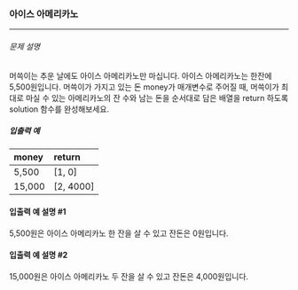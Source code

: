 ### 아이스 아메리카노
***

###### 문제 설명
머쓱이는 추운 날에도 아이스 아메리카노만 마십니다. 아이스 아메리카노는 한잔에 5,500원입니다. 머쓱이가 가지고 있는 돈 money가 매개변수로 주어질 때, 머쓱이가 최대로 마실 수 있는 아메리카노의 잔 수와 남는 돈을 순서대로 담은 배열을 return 하도록 solution 함수를 완성해보세요.

##### 입출력 예

|money|	return|
|:--|:--|
|5,500|	[1, 0]|
|15,000|	[2, 4000]|



#### 입출력 예 설명 #1
5,500원은 아이스 아메리카노 한 잔을 살 수 있고 잔돈은 0원입니다.

#### 입출력 예 설명 #2
15,000원은 아이스 아메리카노 두 잔을 살 수 있고 잔돈은 4,000원입니다.